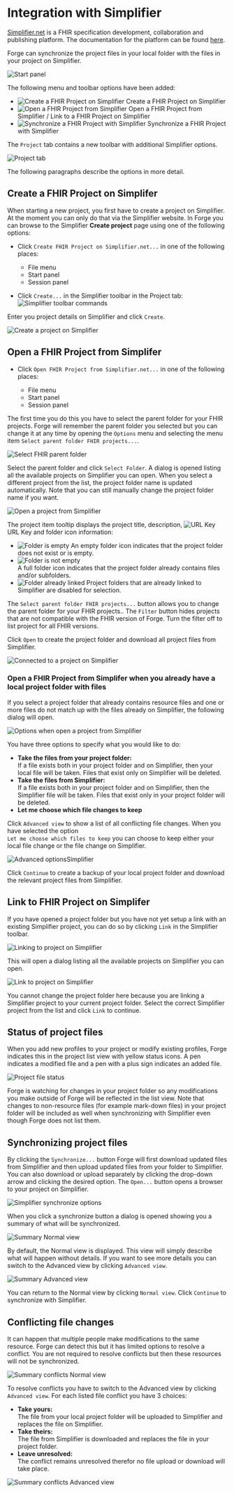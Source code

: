 # Integration with Simplifier

[Simplifier.net](https://simplifier.net/) is a FHIR specification development, collaboration and publishing platform. 
The documentation for the platform can be found [here](https://docs.fire.ly/projects/Simplifier/).

Forge can synchronize the project files in your local folder with the files in your project on Simplifier.

![Start panel](../images/SyncStartPanel.png)

The following menu and toolbar options have been added:
* ![Create a FHIR Project on Simplifier](../images/SyncIconCreate.png)
Create a FHIR Project on Simplifier
* ![Open a FHIR Project from Simplifier](../images/SyncIconOpen.png)
Open a FHIR Project from Simplifier / Link to a FHIR Project on Simplifier
* ![Synchronize a FHIR Project with Simplifier](../images/SyncIconSync.png)
Synchronize a FHIR Project with Simplifier

The `Project` tab contains a new toolbar with additional Simplifier options.

![Project tab](../images/SyncProjectToolbar.png)

The following paragraphs describe the options in more detail.

## Create a FHIR Project on Simplifer

When starting a new project, you first have to create a project on Simplifier.
At the moment you can only do that via the Simplifier website. In Forge you can browse
to the Simplifier **Create project** page using one of the following options:
* Click `Create FHIR Project on Simplifier.net...` in one of the following places:

  - File menu
  - Start panel  
  - Session panel  
* Click `Create...` in the Simplifier toolbar in the Project tab:  
![Simplifier toolbar commands](../images/LinkToolbar.png)

Enter you project details on Simplifier and click `Create`.

![Create a project on Simplifier](../images/SyncCreateProject.png)

## Open a FHIR Project from Simplifer

* Click `Open FHIR Project from Simplifier.net...` in one of the following places:

  - File menu
  - Start panel
  - Session panel


The first time you do this you have to select the parent folder for your FHIR projects.
Forge will remember the parent folder you selected but you can change it at any time by opening 
the `Options` menu and selecting the menu item `Select parent folder FHIR projects...`.

![Select FHIR parent folder](../images/SyncParentFolderSelection.png)

Select the parent folder and click `Select Folder`. A dialog is opened listing all the available 
projects on Simplifier you can open. When you select a different project from the list,
the project folder name is updated automatically. Note that you can still manually change 
the project folder name if you want.

![Open a project from Simplifier](../images/SyncConnect.png)

The project item tooltip displays the project title, description, ![URL Key](../images/UrlKey.png) URL Key
and folder icon information:

* ![Folder is empty](../images/FolderEmpty.png)	
An empty folder icon indicates that the project folder does not exist or is empty.
* ![Folder is not empty](../images/FolderFull.png)	
A full folder icon indicates that the project folder already contains files and/or subfolders.
* ![Folder already linked](../images/FolderSimplifier.png)
Project folders that are already linked to Simplifier are disabled for selection.

The `Select parent folder FHIR projects...` button allows you to change the parent folder for your FHIR projects..
The `Filter` button hides projects that are not compatible with the FHIR version of Forge. 
Turn the filter off to list project for all FHIR versions.

Click `Open` to create the project folder and download all project files from Simplifier.

![Connected to a project on Simplifier](../images/SyncConnected.png)

### Open a FHIR Project from Simplifer when you already have a local project folder with files

If you select a project folder that already contains resource files and one or
more files do not match up with the files already on Simplifier, the following dialog will open.

![Options when open a project from Simplifier](../images/SyncConnectOptions.png)

You have three options to specify what you would like to do:

* **Take the files from your project folder:**  
If a file exists both in your project folder and on Simplifier, then your local file will be taken.
Files that exist only on Simplifier will be deleted.
* **Take the files from Simplifier:**  
If a file exists both in your project folder and on Simplifier, then the Simplifier file will be taken.
Files that exist only in your project folder will be deleted.
* **Let me choose which file changes to keep**

Click `Advanced view` to show a list of all conflicting file changes. 
When you have selected the option  
`Let me choose which files to keep` you can 
choose to keep either your local file change or the file change on Simplifier.

![Advanced optionsSimplifier](../images/SyncConnectOptionsAdvanced.png)

Click `Continue` to create a backup of your local project folder and 
download the relevant project files from Simplifier.

## Link to FHIR Project on Simplifer

If you have opened a project folder but you have not yet setup a link with an existing 
Simplifier project, you can do so by clicking `Link` in the Simplifier toolbar.

![Linking to project on Simplifier](../images/SyncLinking.png)

This will open a dialog listing all the available projects on Simplifier you can open.

![Link to project on Simplifier](../images/SyncLink.png)

You cannot change the project folder here because you are linking a Simplifier project to 
your current project folder. Select the correct Simplifier project from the list and click `Link` 
to continue.

## Status of project files

When you add new profiles to your project or modify existing profiles, Forge indicates 
this in the project list view with yellow status icons. A pen indicates a modified file 
and a pen with a plus sign indicates an added file.

![Project file status](../images/SyncFileStatus.png)

Forge is watching for changes in your project folder so any modifications you make outside 
of Forge will be reflected in the list view. Note that changes to non-resource files 
(for example mark-down files) in your project folder will be included as well when 
synchronizing with Simplifier even though Forge does not list them.

## Synchronizing project files

By clicking the `Synchronize...` button Forge will first download updated files from Simplifier 
and then upload updated files from your folder to Simplifier. You can also download or upload 
separately by clicking the drop-down arrow and clicking the desired option. The `Open...` button
opens a browser to your project on Simplifier.

![Simplifier synchronize options](../images/SyncToolbarDropdown.png)

When you click a synchronize button a dialog is opened showing you a summary of what will be synchronized.

![Summary Normal view](../images/SyncSummaryNormalView.png)

By default, the Normal view is displayed. This view will simply describe what will happen 
without details. If you want to see more details you can switch to the Advanced view by clicking
`Advanced view`.

![Summary Advanced view](../images/SyncSummaryAdvancedView.png)

You can return to the Normal view by clicking `Normal view`. Click `Continue` to
synchronize with Simplifier.

## Conflicting file changes

It can happen that multiple people make modifications to the same resource. 
Forge can detect this but it has limited options to resolve a conflict.
You are not required to resolve conflicts but then these resources will not be 
synchronized.

![Summary conflicts Normal view](../images/SyncConflictsNormalView.png)

To resolve conflicts you have to switch to the Advanced view by clicking `Advanced view`.
For each listed file conflict you have 3 choices:
- **Take yours:**  
The file from your local project folder will be uploaded to Simplifier and replaces the file on Simplifier.
- **Take theirs:**  
The file from Simplifier is downloaded and replaces the file in your project folder.
- **Leave unresolved:**  
The conflict remains unresolved therefor no file upload or download will take place.

![Summary conflicts Advanced view](../images/SyncConflictsAdvancedView.png)

